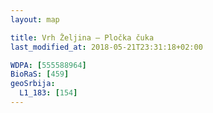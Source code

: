 ```yaml
---
layout: map

title: Vrh Željina – Pločka čuka
last_modified_at: 2018-05-21T23:31:18+02:00

WDPA: [555588964]
BioRaS: [459]
geoSrbija:
  L1_183: [154]
---
```

